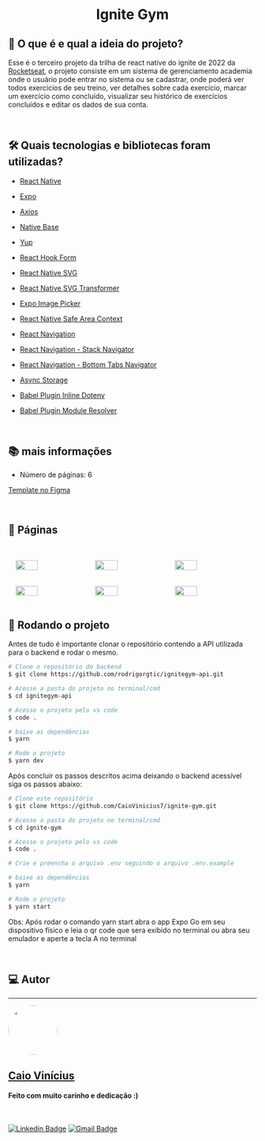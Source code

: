 <h1 align="center"> 
	Ignite Gym
</h1>

## 💭 O que é e qual a ideia do projeto?

Esse é o terceiro projeto da trilha de react native do ignite de 2022 da [Rocketseat](https://www.rocketseat.com.br/), o projeto consiste em um sistema de gerenciamento academia onde o usuário pode entrar no sistema ou se cadastrar, onde poderá ver todos exercícios de seu treino, ver detalhes sobre cada exercício, marcar um exercício como concluído, visualizar seu histórico de exercícios concluídos e editar os dados de sua conta.

<br>

## 🛠 Quais tecnologias e bibliotecas foram utilizadas?

- [React Native](https://reactnative.dev/)

- [Expo](https://expo.dev/)

- [Axios](https://axios-http.com/ptbr/docs/intro)

- [Native Base](https://nativebase.io/)

- [Yup](https://www.npmjs.com/package/yup)

- [React Hook Form](https://react-hook-form.com/)

- [React Native SVG](https://github.com/software-mansion/react-native-svg)

- [React Native SVG Transformer](https://www.npmjs.com/package/react-native-svg-transformer?activeTab)

- [Expo Image Picker](https://docs.expo.dev/versions/latest/sdk/imagepicker/)

- [React Native Safe Area Context](https://github.com/th3rdwave/react-native-safe-area-context)

- [React Navigation](https://reactnavigation.org/)

- [React Navigation - Stack Navigator](https://reactnavigation.org/docs/native-stack-navigator/)

- [React Navigation - Bottom Tabs Navigator](https://reactnavigation.org/docs/bottom-tab-navigator/)

- [Async Storage](https://react-native-async-storage.github.io/async-storage/)

- [Babel Plugin Inline Dotenv](https://www.npmjs.com/package/babel-plugin-inline-dotenv)

- [Babel Plugin Module Resolver](https://www.npmjs.com/package/babel-plugin-module-resolver)

<br>

## 📚 mais informações

- Número de páginas: 6

[Template no Figma](https://www.figma.com/file/gfvctghXnEE99tJ4XASeEI/Ignite-Gym?t=WNIY2Wh9IlX6sYCZ-0)

<br>

## 📝 Páginas

<div style="display: flex; gap: 2%; flex-wrap: wrap; justify-content: center">
  <img src="https://i.imgur.com/Foue73z.jpg" width="30%" style="margin-top: 2rem" />

  <img src="https://i.imgur.com/kkolVhQ.jpg" width="30%" style="margin-top: 2rem" />
  
  <img src="https://i.imgur.com/37CXfn1.jpg" width="30%" style="margin-top: 2rem" />

  <img src="https://i.imgur.com/G2NR9L2.jpg" width="30%" style="margin-top: 2rem" />

  <img src="https://i.imgur.com/MvdtatO.jpg" width="30%" style="margin-top: 2rem" />

  <img src="https://i.imgur.com/O9IluDD.jpg" width="30%" style="margin-top: 2rem" />
</div>

<br>

## 🎲 Rodando o projeto

Antes de tudo é importante clonar o repositório contendo a API utilizada para o backend e rodar o mesmo.

```bash
# Clone o repositório do backend
$ git clone https://github.com/rodrigorgtic/ignitegym-api.git

# Acesse a pasta do projeto no terminal/cmd
$ cd ignitegym-api

# Acesse o projeto pelo vs code
$ code .

# baixe as dependências
$ yarn

# Rode o projeto
$ yarn dev
```

Após concluir os passos descritos acima deixando o backend acessível siga os passos abaixo:

```bash
# Clone este repositório
$ git clone https://github.com/CaioVinicius7/ignite-gym.git

# Acesse a pasta do projeto no terminal/cmd
$ cd ignite-gym

# Acesse o projeto pelo vs code
$ code .

# Crie e preencha o arquivo .env seguindo o arquivo .env.example

# baixe as dependências
$ yarn

# Rode o projeto
$ yarn start
```

Obs: Após rodar o comando yarn start abra o app Expo Go em seu dispositivo físico e leia o qr code que sera exibido no terminal ou abra seu emulador e aperte a tecla A no terminal

<br>

## 💻 Autor

---

<a href="https://www.facebook.com/caio.pereira.94695">
 <img style="border-radius: 50%;" src="https://avatars.githubusercontent.com/u/62827681?s=400&u=f0b18831e6690a901f956d637933b9ee2dca3104&v=4" width="100px;" alt=""/>
 <br>
 <h2><b>Caio Vinícius</b></h2></a>

<h4> Feito com muito carinho e dedicação :) </h4>

<br>

[![Linkedin Badge](https://img.shields.io/badge/-caio%20vinícius-blue?style=flat-square&logo=Linkedin&logoColor=white&link=https://www.linkedin.com/in/tgmarinho/)](https://www.linkedin.com/in/caio-vin%C3%ADcius-87a761200/)
[![Gmail Badge](https://img.shields.io/badge/-caio1525pereira@gmail.com-c14438?style=flat-square&logo=Gmail&logoColor=white&link=mailto:caio1525pereira@gmail.com)](mailto:caio1525pereira@gmail.com)
